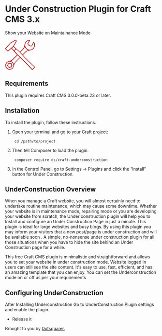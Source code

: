 # Under Construction Plugin for Craft CMS 3.x

Show your Website on Maintainance Mode

<img src="src/icon.svg" alt="icon" width="100" height="100">

## Requirements

This plugin requires Craft CMS 3.0.0-beta.23 or later.

## Installation

To install the plugin, follow these instructions.

1. Open your terminal and go to your Craft project:

        cd /path/to/project

2. Then tell Composer to load the plugin:

        composer require ds/craft-underconstruction

3. In the Control Panel, go to Settings → Plugins and click the “Install” button for Under Construction.

## UnderConstruction Overview

When you manage a Craft website, you will almost certainly need to undertake routine maintenance, which may cause some downtime. Whether your website is in maintenance mode, repairing mode or you are developing your website from scratch, the Under construction plugin will help you to Install and configure an Under Construction Page in just a minute. This plugin is ideal for large websites and busy blogs. By using this plugin you may inform your visitors that a new post/page is under construction and will be available soon . A simple, no-nonsense under construction plugin for all those situations when you have to hide the site behind an Under Construction page for a while.

This free Craft CMS plugin is minimalistic and straightforward and allows you to set your website in under construction mode. Website logged in users can still see the site content. It's easy to use, fast, efficient, and has an amazing template that you can enjoy. You can set the Underconstruction mode on or off as per your requirements



## Configuring UnderConstruction

After Installing Underconstruction  Go to UnderConstruction Plugin settings and enable the plugin.



* Release it

Brought to you by [Dotsquares](https://dotsquares.com)
